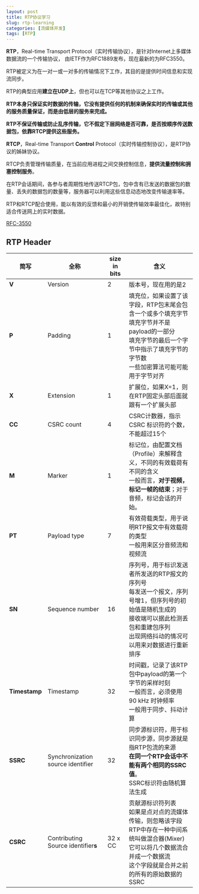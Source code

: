 ```yaml
---
layout: post
title: RTP协议学习
slug: rtp-learning
categories: [流媒体开发]
tags: [RTP]
---
```


**RTP**，Real-time Transport Protocol（实时传输协议），是针对Internet上多媒体数据流的一个传输协议， 由IETF作为RFC1889发布，现在最新的为RFC3550。

RTP被定义为在一对一或一对多的传输情况下工作，其目的是提供时间信息和实现流同步。

RTP的典型应用**建立在UDP上**，但也可以在TCP等其他协议之上工作。

**RTP本身只保证实时数据的传输，它没有提供任何的机制来确保实时的传输或其他的服务质量保证，而是由低层的服务来完成。**

**RTP不保证传输或防止乱序传输，它不假定下层网络是否可靠，是否按顺序传送数据包，依靠RTCP提供这些服务。**

**RTCP**，Real-time Transport **Control** Protocol（实时传输控制协议），是RTP协议的姊妹协议。

RTCP负责管理传输质量，在当前应用进程之间交换控制信息，**提供流量控制和拥塞控制服务**。

在RTP会话期间，各参与者周期性地传送RTCP包，包中含有已发送的数据包的数量、丢失的数据包的数量等，服务器可以利用这些信息动态地改变传输速率等。

RTP和RTCP配合使用，能以有效的反馈和最小的开销使传输效率最佳化，故特别适合传送网上的实时数据。

[RFC-3550](https://datatracker.ietf.org/doc/html/rfc3550)

## RTP Header


| 简写            | 全称                                  | size in bits | 含义                                                                                                              |
| ------------- | ----------------------------------- | ------------ | --------------------------------------------------------------------------------------------------------------- |
| **V**         | Version                             | 2            | 版本号，现在用的是2                                                                                                      |
| **P**         | Padding                             | 1            | 填充位，如果设置了该字段，RTP包末尾会包含一个或多个填充字节<br/>填充字节并不是payload的一部分<br/>填充字节的最后一个字节中指示了填充字节的字节数<br/>一些加密算法可能可能用于字节对齐         |
| **X**         | Extension                           | 1            | 扩展位，如果X=1，则在RTP固定头部后面就跟有一个扩展头部                                                                                  |
| **CC**        | CSRC count                          | 4            | CSRC计数器，指示CSRC 标识符的个数，不能超过15个                                                                                   |
| **M**         | Marker                              | 1            | 标记位，由配置文档（Profile）来解释含义，不同的有效载荷有不同的含义<br/>一般而言，**对于视频，标记一帧的结束**；对于音频，标记会话的开始。                                   |
| **PT**        | Payload type                        | 7            | 有效荷载类型，用于说明RTP报文中有效载荷的类型<br/>一般用来区分音频流和视频流                                                                      |
| **SN**        | Sequence number                     | 16           | 序列号，用于标识发送者所发送的RTP报文的序列号<br>每发送一个报文，序列号增1，但序列号的初始值是随机生成的<br/>接收端可以据此检测丢包和重建包序列<br/>出现网络抖动的情况可以用来对数据进行重新排序       |
| **Timestamp** | Timestamp                           | 32           | 时间戳，记录了该RTP包中payload的第一个字节的采样时刻<br/>一般而言，必须使用90 kHz 时钟频率<br/>一般用于同步、抖动计算                                        |
| **SSRC**      | Synchronization source identifier   | 32           | 同步源标识符，用于标识同步源，同步源就是指RTP包流的来源<br/>**在同一个RTP会话中不能有两个相同的SSRC值**。<br/>SSRC标识符由随机算法生成                               |
| **CSRC**      | Contributing Source identifier**s** | 32  x CC     | 贡献源标识符列表<br/>如果是点对点的流媒体传输，则忽略该字段<br/>RTP中存在一种中间系统叫做混合器(Mixer)<br/>它可以将几个数据流合并成一个数据流<br/>这个字段就是合并之前的所有的原始数据的SSRC |
